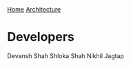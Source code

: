 <div class="topnav">
  <a href="index.html">Home</a>
  <a href="architecture.html">Architecture</a>
</div>

<h1>Developers</h1>

Devansh Shah
Shloka Shah
Nikhil Jagtap

